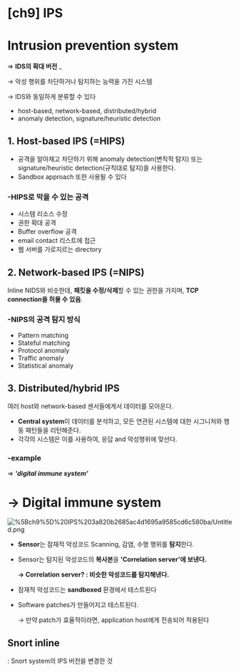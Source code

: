 # [ch9] IPS

# Intrusion prevention system

⇒ **IDS의 확대 버전** _   

→ 악성 행위를 차단하거나 탐지하는 능력을 가진 시스템

→ IDS와 동일하게 분류할 수 있다

- host-based, network-based, distributed/hybrid
- anomaly detection, signature/heuristic detection

## 1. Host-based IPS (=HIPS)

- 공격을 알아채고 차단하기 위해 anomaly detection(변칙적 탐지) 또는 signature/heuristic detection(규칙대로 탐지)을 사용한다.
- Sandbox approach 또한 사용될 수 있다

### -HIPS로 막을 수 있는 공격

- 시스템 리소스 수정
- 권한 확대 공격
- Buffer overflow 공격
- email contact 리스트에 접근
- 웹 서버를 가로지르는 directory

## 2. Network-based IPS (=NIPS)

Inline NIDS와 비슷한데, **패킷을 수정/삭제**할 수 있는 권한을 가지며, **TCP connection을 허물 수 있음**.

### -NIPS의 공격 탐지 방식

- Pattern matching
- Stateful matching
- Protocol anomaly
- Traffic anomaly
- Statistical anomaly

## 3. Distributed/hybrid IPS

여러 host와 network-based 센서들에게서 데이터를 모아온다.   

- **Central system**이 데이터를 분석하고, 모든 연관된 시스템에 대한 시그니처와 행동 패턴들을 리턴해준다.
- 각각의 시스템은 이를 사용하여, 응답 and 악성행위에 맞선다.

### -example

⇒ ***'digital immune system'***

# → Digital immune system

![%5Bch9%5D%20IPS%203a820b2685ac4d1695a9585cd6c580ba/Untitled.png](%5Bch9%5D%20IPS%203a820b2685ac4d1695a9585cd6c580ba/Untitled.png)

- **Sensor**는 잠재적 악성코드 Scanning, 감염, 수행 행위를 **탐지**한다.
- Sensor는 탐지된 악성코드의 **복사본**을 **'Correlation server'에 보낸다.**

    **→ Correlation server? : 비슷한 악성코드를 탐지해낸다.**

- 잠재적 악성코드는 **sandboxed** 환경에서 테스트된다
- Software patches가 만들어지고 테스트된다.

    → 만약 patch가 효율적이라면, application host에게 전송되어 적용된다

## Snort inline

: Snort system의 IPS 버전을 변경한 것